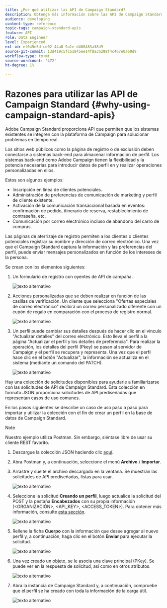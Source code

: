 ```yaml
---
title: ¿Por qué utilizar las API de Campaign Standard?
description: Obtenga más información sobre las API de Campaign Standard y por qué utilizarlas.
audience: developing
content-type: reference
topic-tags: campaign-standard-apis
feature: API
role: Data Engineer
level: Experienced
exl-id: ef045e5d-cd02-44a0-9a1e-d468483a38d9
source-git-commit: 13d419c5fc51845ee14f8a3b288f4c467e0a60d9
workflow-type: tm+mt
source-wordcount: '472'
ht-degree: 1%

---
```


# Razones para utilizar las API de Campaign Standard {#why-using-campaign-standard-apis}

Adobe Campaign Standard proporciona API que permiten que los sistemas existentes se integren con la plataforma de Campaign para solucionar problemas en tiempo real.

Los sitios web públicos como la página de registro o de exclusión deben conectarse a sistemas back-end para almacenar información de perfil. Los sistemas back-end como Adobe Campaign tienen la flexibilidad y la potencia necesarias para introducir datos de perfil en y realizar operaciones personalizadas en ellos.

Estos son algunos ejemplos:

* Inscripción en línea de clientes potenciales.
* Administración de preferencias de comunicación de marketing y perfil de cliente existente.
* Activación de la comunicación transaccional basada en eventos: confirmación de pedido, itinerario de reserva, restablecimiento de contraseña, etc.
* Comunicación por correo electrónico incluso de abandono del carro de compras.

Las páginas de aterrizaje de registro permiten a los clientes o clientes potenciales registrar su nombre y dirección de correo electrónico. Una vez que el Campaign Standard captura la información y las preferencias del perfil, puede enviar mensajes personalizados en función de los intereses de la persona.

Se crean con los elementos siguientes:

1. Un formulario de registro con oyentes de API de campaña.

   ![texto alternativo](assets/apis_uc1.png)

1. Acciones personalizadas que se deben realizar en función de las casillas de verificación. Un cliente que selecciona &quot;Ofertas especiales de correo electrónico&quot; recibirá un correo personalizado diferente con un cupón de regalo en comparación con el proceso de registro normal.

   ![texto alternativo](assets/apis_uc2.png)

1. Un perfil puede cambiar sus detalles después de hacer clic en el vínculo &quot;Actualizar detalles&quot; del correo electrónico. Esto lleva el perfil a la página &quot;Actualizar el perfil y los detalles de preferencia&quot;. Para realizar la operación, los detalles del perfil (Pkey) se pasan al servidor de Campaign y el perfil se recupera y representa. Una vez que el perfil hace clic en el botón &quot;Actualizar&quot;, la información se actualiza en el sistema (mediante un comando del PATCH).

   ![texto alternativo](assets/apis_uc3.png)

Hay una colección de solicitudes disponibles para ayudarle a familiarizarse con las solicitudes de API de Campaign Standard. Esta colección en formato JSON proporciona solicitudes de API prediseñadas que representan casos de uso comunes.

En los pasos siguientes se describe un caso de uso paso a paso para importar y utilizar la colección con el fin de crear un perfil en la base de datos de Campaign Standard.

>[!NOTE]
>
>Nuestro ejemplo utiliza Postman. Sin embargo, siéntase libre de usar su cliente REST favorito.

1. Descargue la colección JSON haciendo clic [aquí](https://helpx.adobe.com/content/dam/help/en/campaign/kb/working-with-acs-api/_jcr_content/main-pars/download_section/download-1/KB_postman_collection.json.zip).

1. Abra Postman y, a continuación, seleccione el menú **Archivo** / **Importar**.

1. Arrastre y suelte el archivo descargado en la ventana. Se muestran las solicitudes de API prediseñadas, listas para usar.

   ![texto alternativo](assets/postman_collection.png)

1. Seleccione la solicitud **Creando un perfil**, luego actualice la solicitud del POST y la pestaña **Encabezados** con su propia información (&lt;ORGANIZACIÓN>, &lt;API_KEY>, &lt;ACCESS_TOKEN>). Para obtener más información, consulte [esta sección](../../api/using/setting-up-api-access.md).

   ![texto alternativo](assets/postman_uc1.png)

1. Rellene la ficha **Cuerpo** con la información que desee agregar al nuevo perfil y, a continuación, haga clic en el botón **Enviar** para ejecutar la solicitud.

   ![texto alternativo](assets/postman_uc2.png)

1. Una vez creado un objeto, se le asocia una clave principal (PKey). Se puede ver en la respuesta de solicitud, así como en otros atributos.

   ![texto alternativo](assets/postman_uc3.png)

1. Abra la instancia de Campaign Standard y, a continuación, compruebe que el perfil se ha creado con toda la información de la carga útil.

   ![texto alternativo](assets/postman_uc4.png)
